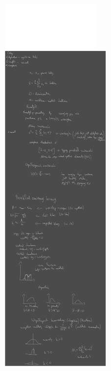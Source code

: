![Rachunek Pr_W1](Notatki/Semestr%202/Rachunek%20prawdopodobie%C5%84stwa/Wyk%C5%82ady/Wyk%C5%82ad%201/Rachunek%20Pr_W1.pdf)
![Drawing 2023-03-02 12.19.04.excalidraw](Notatki/Semestr%202/Rachunek%20prawdopodobie%C5%84stwa/Wyk%C5%82ady/Wyk%C5%82ad%201/Drawing%202023-03-02%2012.19.04.excalidraw.svg)
